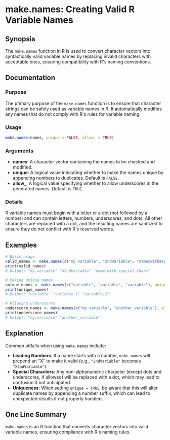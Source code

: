 <!--
Meta Description: # make.names: Creating Valid R Variable Names ## Synopsis The `make.names` function in R is used to convert character vectors into syntactically valid...
Meta Keywords: names, variable, make, unique, character
-->

# make.names: Creating Valid R Variable Names

## Synopsis
The `make.names` function in R is used to convert character vectors into syntactically valid variable names by replacing invalid characters with acceptable ones, ensuring compatibility with R's naming conventions.

## Documentation
### Purpose
The primary purpose of the `make.names` function is to ensure that character strings can be safely used as variable names in R. It automatically modifies any names that do not comply with R's rules for variable naming.

### Usage
```R
make.names(names, unique = FALSE, allow_ = TRUE)
```

### Arguments
- **names**: A character vector containing the names to be checked and modified.
- **unique**: A logical value indicating whether to make the names unique by appending numbers to duplicates. Default is `FALSE`.
- **allow_**: A logical value specifying whether to allow underscores in the generated names. Default is `TRUE`.

### Details
R variable names must begin with a letter or a dot (not followed by a number) and can contain letters, numbers, underscores, and dots. All other characters are replaced with a dot, and the resulting names are sanitized to ensure they do not conflict with R's reserved words.

## Examples
```R
# Basic usage
valid_names <- make.names(c("my variable", "2ndVariable", "name@with#special$chars"))
print(valid_names)
# Output: "my.variable" "X2ndVariable" "name.with.special.chars"

# Making unique names
unique_names <- make.names(c("variable", "variable", "variable"), unique = TRUE)
print(unique_names)
# Output: "variable" "variable.1" "variable.2"

# Allowing underscores
underscore_names <- make.names(c("my variable", "another_variable"), allow_ = TRUE)
print(underscore_names)
# Output: "my.variable" "another_variable"
```

## Explanation
Common pitfalls when using `make.names` include:
- **Leading Numbers**: If a name starts with a number, `make.names` will prepend an "X" to make it valid (e.g., `"2ndVariable"` becomes `"X2ndVariable"`).
- **Special Characters**: Any non-alphanumeric character (except dots and underscores, if allowed) will be replaced with a dot, which may lead to confusion if not anticipated.
- **Uniqueness**: When setting `unique = TRUE`, be aware that this will alter duplicate names by appending a number suffix, which can lead to unexpected results if not properly handled.

## One Line Summary
`make.names` is an R function that converts character vectors into valid variable names, ensuring compliance with R's naming rules.
